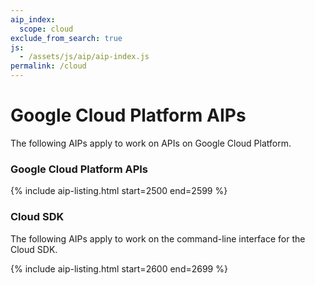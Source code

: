 ```yaml
---
aip_index:
  scope: cloud
exclude_from_search: true
js:
  - /assets/js/aip/aip-index.js
permalink: /cloud
---
```


# Google Cloud Platform AIPs

The following AIPs apply to work on APIs on Google Cloud Platform.

### Google Cloud Platform APIs

{% include aip-listing.html start=2500 end=2599 %}

### Cloud SDK

The following AIPs apply to work on the command-line interface for the Cloud
SDK.

{% include aip-listing.html start=2600 end=2699 %}
